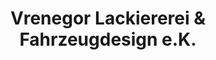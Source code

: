 ---
title: "Vrenegor Lackiererei & Fahrzeugdesign e.K."
url: /borken/vrenegor-lackiererei-und-fahrzeugdesign-e-k/
shop: Autowerkstatt
---